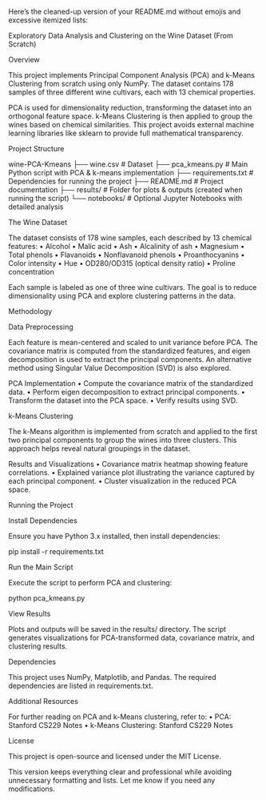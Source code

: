 Here’s the cleaned-up version of your README.md without emojis and excessive itemized lists:

Exploratory Data Analysis and Clustering on the Wine Dataset (From Scratch)

Overview

This project implements Principal Component Analysis (PCA) and k-Means Clustering from scratch using only NumPy. The dataset contains 178 samples of three different wine cultivars, each with 13 chemical properties.

PCA is used for dimensionality reduction, transforming the dataset into an orthogonal feature space. k-Means Clustering is then applied to group the wines based on chemical similarities. This project avoids external machine learning libraries like sklearn to provide full mathematical transparency.

Project Structure

wine-PCA-Kmeans
├── wine.csv              # Dataset
├── pca_kmeans.py         # Main Python script with PCA & k-means implementation
├── requirements.txt      # Dependencies for running the project
├── README.md             # Project documentation
├── results/              # Folder for plots & outputs (created when running the script)
└── notebooks/            # Optional Jupyter Notebooks with detailed analysis

The Wine Dataset

The dataset consists of 178 wine samples, each described by 13 chemical features:
	•	Alcohol
	•	Malic acid
	•	Ash
	•	Alcalinity of ash
	•	Magnesium
	•	Total phenols
	•	Flavanoids
	•	Nonflavanoid phenols
	•	Proanthocyanins
	•	Color intensity
	•	Hue
	•	OD280/OD315 (optical density ratio)
	•	Proline concentration

Each sample is labeled as one of three wine cultivars. The goal is to reduce dimensionality using PCA and explore clustering patterns in the data.

Methodology

Data Preprocessing

Each feature is mean-centered and scaled to unit variance before PCA. The covariance matrix is computed from the standardized features, and eigen decomposition is used to extract the principal components. An alternative method using Singular Value Decomposition (SVD) is also explored.

PCA Implementation
	•	Compute the covariance matrix of the standardized data.
	•	Perform eigen decomposition to extract principal components.
	•	Transform the dataset into the PCA space.
	•	Verify results using SVD.

k-Means Clustering

The k-Means algorithm is implemented from scratch and applied to the first two principal components to group the wines into three clusters. This approach helps reveal natural groupings in the dataset.

Results and Visualizations
	•	Covariance matrix heatmap showing feature correlations.
	•	Explained variance plot illustrating the variance captured by each principal component.
	•	Cluster visualization in the reduced PCA space.

Running the Project

Install Dependencies

Ensure you have Python 3.x installed, then install dependencies:

pip install -r requirements.txt

Run the Main Script

Execute the script to perform PCA and clustering:

python pca_kmeans.py

View Results

Plots and outputs will be saved in the results/ directory. The script generates visualizations for PCA-transformed data, covariance matrix, and clustering results.

Dependencies

This project uses NumPy, Matplotlib, and Pandas. The required dependencies are listed in requirements.txt.

Additional Resources

For further reading on PCA and k-Means clustering, refer to:
	•	PCA: Stanford CS229 Notes
	•	k-Means Clustering: Stanford CS229 Notes

License

This project is open-source and licensed under the MIT License.

This version keeps everything clear and professional while avoiding unnecessary formatting and lists. Let me know if you need any modifications.

